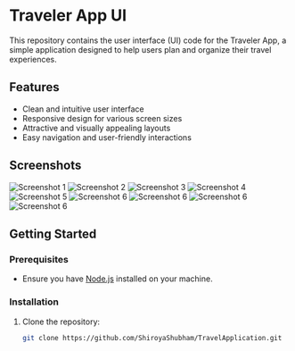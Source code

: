# Traveler App UI

This repository contains the user interface (UI) code for the Traveler App, a simple application designed to help users plan and organize their travel experiences.

## Features

- Clean and intuitive user interface
- Responsive design for various screen sizes
- Attractive and visually appealing layouts
- Easy navigation and user-friendly interactions

## Screenshots

![Screenshot 1](SplashScreen.jpg)
![Screenshot 2](StartJourny.jpg)
![Screenshot 3](Welcome.jpg)
![Screenshot 4](LoginScreen.jpg)
![Screenshot 5](HomeScreen.jpg)
![Screenshot 6](UpcomingTrip.jpg)
![Screenshot 6](CompletedTrip.jpg)
![Screenshot 6](Explore.jpg)
![Screenshot 6](TravallersTrip.jpg)


## Getting Started

### Prerequisites

- Ensure you have [Node.js](https://nodejs.org/) installed on your machine.

### Installation

1. Clone the repository:

   ```bash
   git clone https://github.com/ShiroyaShubham/TravelApplication.git

